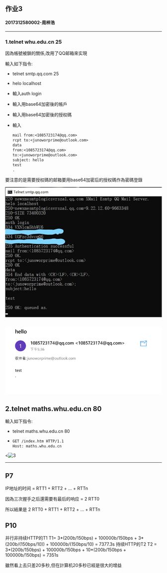 ## 作业3

#### 2017312580002-周梓浩

------

### 1.telnet whu.edu.cn 25

因為帳號被鎖的關係,改用了QQ邮箱來实現

輸入如下指令:

- telnet smtp.qq.com 25

- helo localhost

- 輸入auth login

- 輸入用base64加密後的帳戶

- 輸入用base64加密後的授权碼

- 輸入

  ```
  mail from:<1085723174@qq.com>
  rcpt to:<junoworprime@outlook.com>
  data
  from:<1085723174@qq.com>
  to:<junoworprime@outlook.com>
  subject: hello
  test
  .
  ```

要注意的是需要授权碼的邮箱要用base64加密后的授权碼作為密碼登錄

![1](.\1.jpg)

![2](.\2.png)
------

## 2.telnet maths.whu.edu.cn 80

輸入如下指令:

- telnet maths.whu.edu.cn 80

- ```
  GET /index.htm HTTP/1.1
  Host: maths.whu.edu.cn
  ```

<![3](.\3.png)

------

## P7

IP地址的时间 = RTT1 + RTT2 + … + RTTn

因為三次握手之后還需要有最后的响应 = 2 RTT0

 所以結果是 2 RTT0 + RTT1 + RTT2 + … + RTTn

## P10

并行非持续HTTP的T1 
T1= 3*(200b/150bps) + 100000b/150bps + 3*(200b/(150bps/10)) + 100000b/(150bps/10) = 7377.3s 
持续HTTP的T2 
T2 = 3*(200b/150bps) + 100000b/150bps + 10*(200b/150bps + 100000b/150bps) = 7351s

雖然看上去只差20多秒,但在計算机20多秒已經是很大的增益

